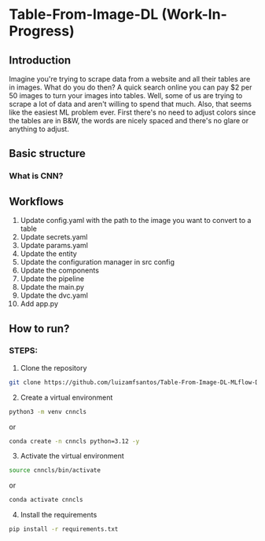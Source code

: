 # Table-From-Image-DL (Work-In-Progress)

## Introduction
Imagine you're trying to scrape data from a website and all their tables are in images. What do you do then? A quick search online you can pay $2 per 50 images to turn your images into tables. Well, some of us are trying to scrape a lot of data and aren't willing to spend that much. Also, that seems like the easiest ML problem ever. First there's no need to adjust colors since the tables are in B&W, the words are nicely spaced and there's no glare or anything to adjust. 


## Basic structure

### What is CNN?



## Workflows

1. Update config.yaml with the path to the image you want to convert to a table
2. Update secrets.yaml 
3. Update params.yaml
4. Update the entity
5. Update the configuration manager in src config
6. Update the components
7. Update the pipeline
8. Update the main.py
9. Update the dvc.yaml
10. Add app.py

## How to run?

### STEPS:

1. Clone the repository

```bash
git clone https://github.com/luizamfsantos/Table-From-Image-DL-MLflow-DVC
```

2. Create a virtual environment

```bash
python3 -m venv cnncls
```
or 
```bash
conda create -n cnncls python=3.12 -y
```

3. Activate the virtual environment

```bash
source cnncls/bin/activate
```
or 
```bash
conda activate cnncls
```

4. Install the requirements

```bash
pip install -r requirements.txt
```
